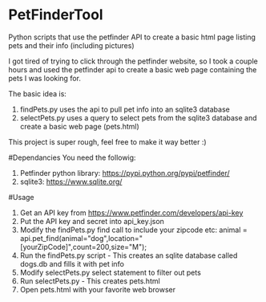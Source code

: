 # PetFinderTool
Python scripts that use the petfinder API to create a basic html page listing pets and their info (including pictures)

I got tired of trying to click through the petfinder website, so I took a couple hours and used the petfinder api to create a basic web page containing the pets I was looking for.

The basic idea is:
1. findPets.py uses the api to pull pet info into an sqlite3 database
2. selectPets.py uses a query to select pets from the sqlite3 database and create a basic web page (pets.html)

This project is super rough, feel free to make it way better :)

#Dependancies
You need the followig:
1. Petfinder python library: https://pypi.python.org/pypi/petfinder/
2. sqlite3: https://www.sqlite.org/

#Usage
1. Get an API key from https://www.petfinder.com/developers/api-key
2. Put the API key and secret into api_key.json
3. Modify the findPets.py find call to include your zipcode etc:
    animal = api.pet_find(animal="dog",location="[yourZipCode]",count=200,size="M");
4. Run the findPets.py script - This creates an sqlite database called dogs.db and fills it with pet info
5. Modify selectPets.py select statement to filter out pets 
6. Run selectPets.py - This creates pets.html
6. Open pets.html with your favorite web browser
